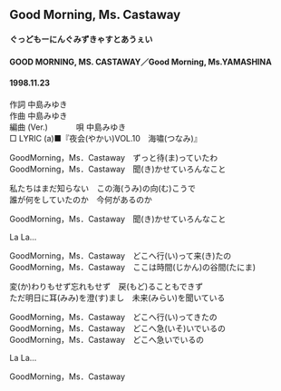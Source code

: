 ## Good Morning, Ms. Castaway
#### ぐっどもーにんぐみずきゃすとあうぇい
#### GOOD MORNING, MS. CASTAWAY／Good Morning, Ms.YAMASHINA
#### 1998.11.23


作詞     中島みゆき　　　　　   
作曲      中島みゆき  　　　   
編曲 (Ver.) 　　　
唄     中島みゆき    
□ LYRIC (a)■『夜会(やかい)VOL.10　海嘯(つなみ)』  
  
GoodMorning，Ms．Castaway　ずっと待(ま)っていたわ  
GoodMorning，Ms．Castaway　聞(き)かせていろんなこと  
  
私たちはまだ知らない　この海(うみ)の向(む)こうで  
誰が何をしていたのか　今何があるのか  
  
GoodMorning，Ms．Castaway　聞(き)かせていろんなこと  
  
La La…  
  
GoodMorning，Ms．Castaway　どこへ行(い)って来(き)たの  
GoodMorning，Ms．Castaway　ここは時間(じかん)の谷間(たにま)  
  
変(か)わりもせず忘れもせず　戻(もど)ることもできず  
ただ明日に耳(みみ)を澄(す)まし　未来(みらい)を聞いている  
  
GoodMorning，Ms．Castaway　どこへ行(い)ってきたの  
GoodMorning，Ms．Castaway　どこへ急(いそ)いでいるの  
GoodMorning，Ms．Castaway　どこへ急いでいるの  
  
La La…  
  
GoodMorning，Ms．Castaway  